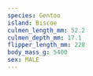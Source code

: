 ```yaml
---
species: Gentoo
island: Biscoe
culmen_length_mm: 52.2
culmen_depth_mm: 17.1
flipper_length_mm: 228
body_mass_g: 5400
sex: MALE
---
```

